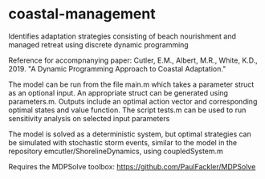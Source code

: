 # coastal-management
Identifies adaptation strategies consisting of beach nourishment and managed retreat using discrete dynamic programming

Reference for accompnanying paper:
Cutler, E.M., Albert, M.R., White, K.D., 2019. "A Dynamic Programming Approach to Coastal Adaptation."

The model can be run from the file main.m which takes a parameter struct as an optional input. An appropriate struct can be generated using parameters.m. Outputs include an optimal action vector and corresponding optimal states and value function. The script tests.m can be used to run sensitivity analysis on selected input parameters

The model is solved as a deterministic system, but optimal strategies can be simulated with stochastic storm events, similar to the model in the repository emcutler/ShorelineDynamics, using coupledSystem.m

Requires the MDPSolve toolbox: https://github.com/PaulFackler/MDPSolve
